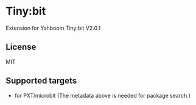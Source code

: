 # Tiny:bit

Extension for Yahboom Tiny:bit V2.0.1

## License

MIT

## Supported targets

* for PXT/microbit
(The metadata above is needed for package search.)
